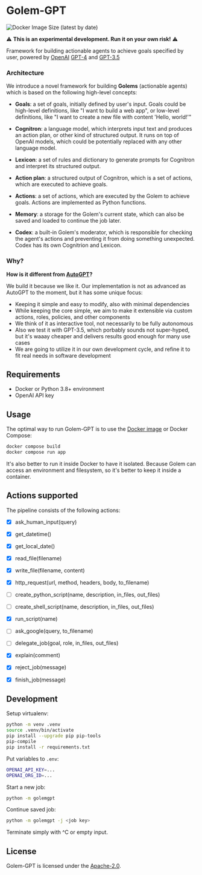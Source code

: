 Golem-GPT 
=========

![Docker Image Size (latest by date)](https://img.shields.io/docker/image-size/dingolytics/golem-gpt?sort=date)

⚠️ **This is an experimental development. Run it on your own risk!** ⚠️

Framework for building actionable agents to achieve goals specified
by user, powered by [OpenAI](https://openai.com) [GPT-4](https://openai.com/research/gpt-4)
and [GPT-3.5](https://platform.openai.com/docs/models/gpt-3-5)


### Architecture

We introduce a novel framework for building **Golems** (actionable agents)
which is based on the following high-level concepts:

- **Goals**: a set of goals, initially defined by user's input. Goals could
  be high-level definitions, like "I want to build a web app", or low-level
  definitions, like "I want to create a new file with content 'Hello, world!'"

- **Cognitron**: a language model, which interprets input text and produces an
  action plan, or other kind of structured output. It runs on top of OpenAI
  models, which could be potentially replaced with any other language model.

- **Lexicon**: a set of rules and dictionary to generate prompts for Cognitron
  and interpret its structured output.

- **Action plan**: a structured output of Cognitron, which is a set of
  actions, which are executed to achieve goals.

- **Actions**: a set of actions, which are executed by the Golem to achieve
  goals. Actions are implemented as Python functions.

- **Memory**: a storage for the Golem's current state, which can also be
  saved and loaded to continue the job later.

- **Codex**: a built-in Golem's moderator, which is responsible for
  checking the agent's actions and preventing it from doing something
  unexpected. Codex has its own Cognitrion and Lexicon.


### Why?

**How is it different from [AutoGPT](https://github.com/Significant-Gravitas/Auto-GPT)?**

We build it because we like it. Our implementation is not as advanced
as AutoGPT to the moment, but it has some unique focus:

- Keeping it simple and easy to modify, also with minimal dependencies
- While keeping the core simple, we aim to make it extensible via custom
  actions, roles, policies, and other components
- We think of it as interactive tool, not necessarily to be fully autonomous
- Also we test it with GPT-3.5, which porbably sounds not super-hyped,
  but it's waaay cheaper and delivers results good enough for many use cases
- We are going to utilize it in our own development cycle, and refine it
  to fit real needs in software development


Requirements
------------

- Docker or Python 3.8+ environment
- OpenAI API key


Usage
-----

The optimal way to run Golem-GPT is to use the [Docker image](https://hub.docker.com/r/dingolytics/golem-gpt) or Docker Compose:

```bash
docker compose build
docker compose run app
```

It's also better to run it inside Docker to have it isolated. Because
Golem can access an environment and filesystem, so it's better to keep
it inside a container.


Actions supported
-----------------

The pipeline consists of the following actions:

- [x] ask_human_input(query)
- [x] get_datetime()
- [x] get_local_date()
- [x] read_file(filename)
- [x] write_file(filename, content)
- [x] http_request(url, method, headers, body, to_filename)
- [ ] create_python_script(name, description, in_files, out_files)
- [ ] create_shell_script(name, description, in_files, out_files)
- [x] run_script(name)
- [ ] ask_google(query, to_filename)
- [ ] delegate_job(goal, role, in_files, out_files)
- [x] explain(comment)
- [x] reject_job(message)
- [x] finish_job(message)


Development
-----------

Setup virtualenv:

```bash
python -m venv .venv
source .venv/bin/activate
pip install --upgrade pip pip-tools
pip-compile
pip install -r requirements.txt
```

Put variables to `.env`:

```bash
OPENAI_API_KEY=...
OPENAI_ORG_ID=...
```

Start a new job:

```bash
python -m golemgpt
```

Continue saved job:

```bash
python -m golemgpt -j <job key>
```

Terminate simply with ^C or empty input.


License
-------

Golem-GPT is licensed under the [Apache-2.0](LICENSE).
